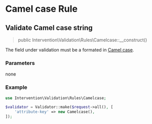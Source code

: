 # Camel case Rule
## Validate Camel case string

> public Intervention\Validation\Rules\Camelcase::__construct()

The field under validation must be a formated in [Camel case](https://en.wikipedia.org/wiki/Camel_case).

### Parameters

none

### Example

```php
use Intervention\Validation\Rules\Camelcase;

$validator = Validator::make($request->all(), [
    'attribute-key' => new Camelcase(),
]);
```
